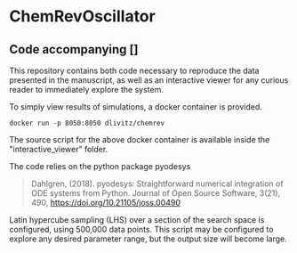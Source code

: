 # ChemRevOscillator
## Code accompanying []

This repository contains both code necessary to reproduce the data presented in the manuscript, as well as an interactive viewer for any curious reader to immediately explore the system. 

To simply view results of simulations, a docker container is provided. 

``` docker run -p 8050:8050 dlivitz/chemrev ```

The source script for the above docker container is available inside the "interactive_viewer" folder. 

The code relies on the python package pyodesys
>Dahlgren, (2018). pyodesys: Straightforward numerical integration of ODE systems from Python. Journal of Open Source Software, 3(21), 490, https://doi.org/10.21105/joss.00490


Latin hypercube sampling (LHS) over a section of the search space is configured, using 500,000 data points. This script may be configured to explore any desired parameter range, but the output size will become large.  